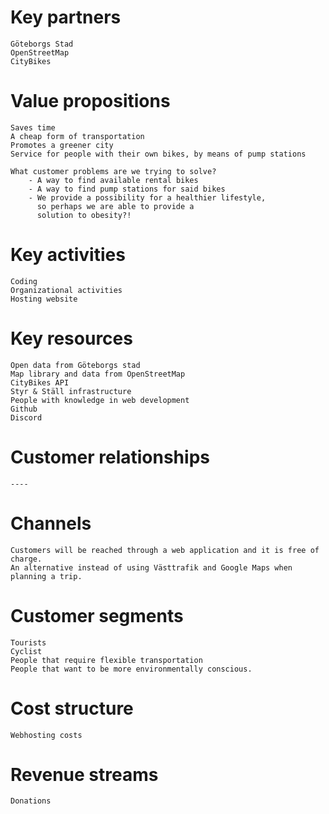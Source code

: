# Key partners
	Göteborgs Stad
	OpenStreetMap
	CityBikes

# Value propositions
	Saves time
	A cheap form of transportation
	Promotes a greener city
	Service for people with their own bikes, by means of pump stations

	What customer problems are we trying to solve?
		- A way to find available rental bikes
		- A way to find pump stations for said bikes
		- We provide a possibility for a healthier lifestyle,
		  so perhaps we are able to provide a 
		  solution to obesity?!

# Key activities
	Coding
	Organizational activities
	Hosting website

# Key resources
	Open data from Göteborgs stad
	Map library and data from OpenStreetMap
	CityBikes API
	Styr & Ställ infrastructure
	People with knowledge in web development 
	Github
	Discord


# Customer relationships
	----

# Channels
	Customers will be reached through a web application and it is free of charge.
	An alternative instead of using Västtrafik and Google Maps when planning a trip.

# Customer segments
	Tourists
	Cyclist
	People that require flexible transportation
	People that want to be more environmentally conscious.

# Cost structure
	Webhosting costs

# Revenue streams
	Donations
